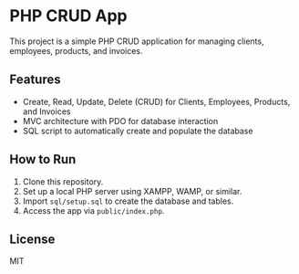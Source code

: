 # PHP CRUD App

This project is a simple PHP CRUD application for managing clients, employees, products, and invoices.

## Features
- Create, Read, Update, Delete (CRUD) for Clients, Employees, Products, and Invoices
- MVC architecture with PDO for database interaction
- SQL script to automatically create and populate the database

## How to Run
1. Clone this repository.
2. Set up a local PHP server using XAMPP, WAMP, or similar.
3. Import `sql/setup.sql` to create the database and tables.
4. Access the app via `public/index.php`.

## License
MIT
